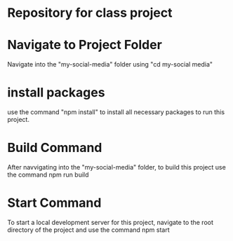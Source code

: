 # Repository for class project



# Navigate to Project Folder

Navigate into the "my-social-media" folder using 
"cd my-social media"

# install packages
use the command "npm install" to install all necessary packages to 
run this project. 

# Build Command

After navvigating into the "my-social-media" folder, to build this
project use the command npm run build

# Start Command

To start a local development server for this project, navigate to the root directory of the 
project and use the command npm start
